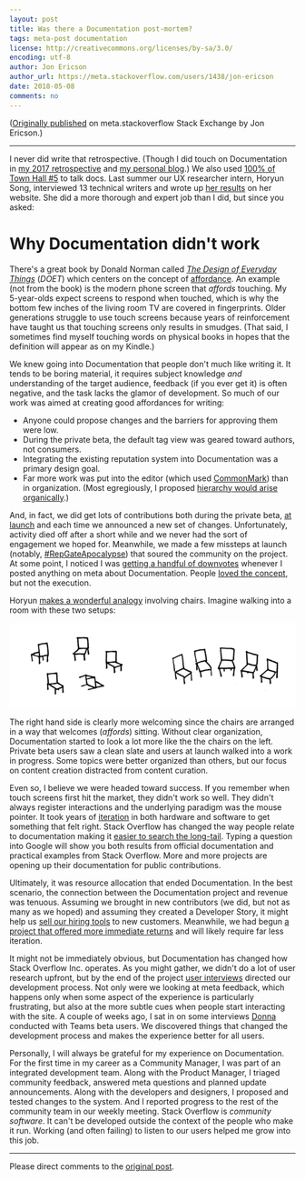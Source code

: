 ```yaml
---
layout: post
title: Was there a Documentation post-mortem?
tags: meta-post documentation
license: http://creativecommons.org/licenses/by-sa/3.0/
encoding: utf-8
author: Jon Ericson
author_url: https://meta.stackoverflow.com/users/1438/jon-ericson
date: 2018-05-08
comments: no
---
```


([Originally published](https://meta.stackoverflow.com/a/367572/1438) on meta.stackoverflow Stack Exchange by Jon Ericson.)

---

I never did write that retrospective. (Though I did touch on Documentation in [my 2017 retrospective](https://stackoverflow.blog/2018/01/31/stack-exchange-2017-review/) and [my personal blog](http://jericson.github.io/2017/12/08/race_to_1k_5.html).) We also used [100% of Town Hall #5](https://chat.meta.stackexchange.com/rooms/89/conversation/town-hall-5-9-august-2017) to talk docs. Last summer our UX researcher intern, Horyun Song, interviewed 13 technical writers and wrote up [her results](https://web.archive.org/web/20191019010027/http://horyun.design/docs) on her website. She did a more thorough and expert job than I did, but since you asked:

# Why Documentation didn't work

There's a great book by Donald Norman called [_The Design of Everyday Things_](https://en.wikipedia.org/wiki/The_Design_of_Everyday_Things) (_DOET_) which centers on the concept of [affordance](https://en.wikipedia.org/wiki/Affordance). An example (not from the book) is the modern phone screen that _affords_ touching. My 5-year-olds expect screens to respond when touched, which is why the bottom few inches of the living room TV are covered in fingerprints. Older generations struggle to use touch screens because years of reinforcement have taught us that touching screens only results in smudges. (That said, I sometimes find myself touching words on physical books in hopes that the definition will appear as on my Kindle.)

We knew going into Documentation that people don't much like writing it. It tends to be boring material, it requires subject knowledge _and_ understanding of the target audience, feedback (if you ever get it) is often negative, and the task lacks the glamor of development. So much of our work was aimed at creating good affordances for writing:

* Anyone could propose changes and the barriers for approving them were low.
* During the private beta, the default tag view was geared toward authors, not consumers.
* Integrating the existing reputation system into Documentation was a primary design goal.
* Far more work was put into the editor (which used [CommonMark](http://commonmark.org/)) than in organization. (Most egregiously, I proposed [hierarchy would arise organically](https://meta.stackoverflow.com/a/328351/1438).)

And, in fact, we did get lots of contributions both during the private beta, [at launch](https://meta.stackoverflow.com/questions/329557/documentation-update-july-25th) and each time we announced a new set of changes. Unfortunately, activity died off after a short while and we never had the sort of engagement we hoped for. Meanwhile, we made a few missteps at launch (notably, [#RepGateApocalypse](https://meta.stackoverflow.com/questions/328703/addressing-documentation-repgateapocalypse)) that soured the community on the project. At some point, I noticed I was [getting a handful of downvotes](https://data.stackexchange.com/meta.stackoverflow/query/849217/how-many-downvotes-do-i-get-per-tag?user=1438) whenever I posted anything on meta about Documentation. People [loved the concept](https://meta.stackoverflow.com/questions/303865/warlords-of-documentation-a-proposed-expansion-of-stack-overflow), but not the execution. 

Horyun [makes a wonderful analogy](https://web.archive.org/web/20191019010027/http://horyun.design/docs) involving chairs. Imagine walking into a room with these two setups:

[![Chaos vs. Organization][1]][1] 

The right hand side is clearly more welcoming since the chairs are arranged in a way that welcomes (_affords_) sitting. Without clear organization, Documentation started to look a lot more like the the chairs on the left. Private beta users saw a clean slate and users at launch walked into a work in progress. Some topics were better organized than others, but our focus on content creation distracted from content curation. 

Even so, I believe we were headed toward success. If you remember when touch screens first hit the market, they didn't work so well. They didn't always register interactions and the underlying paradigm was the mouse pointer. It took years of [iteration](https://meta.stackoverflow.com/questions/349410/tearing-down-the-structure-of-documentation) in both hardware and software to get something that felt right. Stack Overflow has changed the way people relate to documentation making it [easier to search the long-tail](http://jericson.github.io/2016/08/25/long_tail_docs.html). Typing a question into Google will show you both results from official documentation and practical examples from Stack Overflow. More and more projects are opening up their documentation for public contributions.

Ultimately, it was resource allocation that ended Documentation. In the best scenario, the connection between the Documentation project and revenue was tenuous. Assuming we brought in new contributors (we did, but not as many as we hoped) and assuming they created a Developer Story, it might help us [sell our hiring tools](https://www.stackoverflowbusiness.com/talent) to new customers. Meanwhile, we had begun [a project that offered more immediate returns](https://stackoverflow.com/teams) and will likely require far less iteration. 

It might not be immediately obvious, but Documentation has changed how Stack Overflow Inc. operates. As you might gather, we didn't do a lot of user research upfront, but by the end of the project [user interviews](http://jericson.github.io/2016/06/30/usability_tests.html) directed our development process. Not only were we looking at meta feedback, which happens only when some aspect of the experience is particularly frustrating, but also at the more subtle cues when people start interacting with the site. A couple of weeks ago, I sat in on some interviews [Donna](https://stackoverflow.com/users/4406529/donna?tab=profile) conducted with Teams beta users. We discovered things that changed the development process and makes the experience better for all users.

Personally, I will always be grateful for my experience on Documentation. For the first time in my career as a Community Manager, I was part of an integrated development team. Along with the Product Manager, I triaged community feedback, answered meta questions and planned update announcements. Along with the developers and designers, I proposed and tested changes to the system. And I reported progress to the rest of the community team in our weekly meeting. Stack Overflow is _community software_. It can't be developed outside the context of the people who make it run. Working (and often failing) to listen to our users helped me grow into this job.

  [1]: /images/uSSNr.png

---

Please direct comments to the [original post](https://meta.stackoverflow.com/a/367572/1438).

